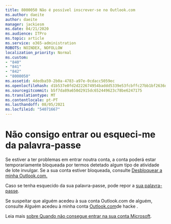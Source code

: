 ```yaml
---
title: 8000050 Não é possível inscrever-se no Outlook.com
ms.author: daeite
author: daeite
manager: jackiesm
ms.date: 04/21/2020
ms.audience: ITPro
ms.topic: article
ms.service: o365-administration
ROBOTS: NOINDEX, NOFOLLOW
localization_priority: Normal
ms.custom:
- "840"
- "841"
- "842"
- "8000050"
ms.assetid: 4dedba59-2b0a-4783-a97e-0cdacc5059ec
ms.openlocfilehash: d1b537e0fd2d222674954baddd5339e53fcbffc27bb1bf2636d93895137f320b
ms.sourcegitcommit: b5f7da89a650d2915dc652449623c78be6247175
ms.translationtype: MT
ms.contentlocale: pt-PT
ms.lasthandoff: 08/05/2021
ms.locfileid: "54071667"
---
```

# <a name="i-cant-sign-in-or-forgot-my-password"></a>Não consigo entrar ou esqueci-me da palavra-passe

Se estiver a ter problemas em entrar noutra conta, a conta poderá estar temporariamente bloqueada por termos detetado algum tipo de atividade de lote invulgar. Se a sua conta estiver bloqueada, consulte [Desbloquear a minha Outlook.com.](https://support.office.com/article/f4ad2701-d166-4d8b-8a6a-9af2a1f8a4c4?wt.mc_id=Office_Outlook_com_Alchemy)
  
Caso se tenha esquecido da sua palavra-passe, pode repor a [sua palavra-passe](https://go.microsoft.com/fwlink/p/?linkid=841909).
  
Se suspeitar que alguém acedeu à sua conta Outlook.com de alguém, consulte Alguém acedeu à minha conta [Outlook.com](https://support.office.com/article/35993ac5-ac2f-494e-aacb-5232dda453d8?wt.mc_id=Office_Outlook_com_Alchemy)de hacke .
  
Leia mais [sobre Quando não consegue entrar na sua conta Microsoft](https://go.microsoft.com/fwlink/p/?linkid=842227).
  